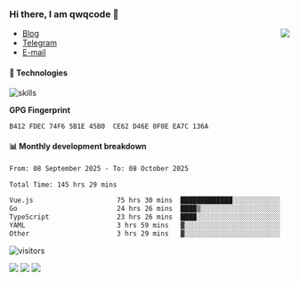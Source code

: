 <!--![](https://user-images.githubusercontent.com/22412567/89914023-fb3a6e80-dc26-11ea-82ba-5ed80e2ffb69.jpg)-->

### Hi there, I am qwqcode 👋

<img src="https://github-readme-stats.mrdulin.vercel.app/api?username=qwqcode&count_private=true&show_icons=true&hide_border=true&icon_color=586069&title_color=0366d6" align="right">

- [Blog](https://qwqaq.com/)
- [Telegram](https://t.me/qwqcode)
- [E-mail](mailto:qwqcode@gmail.com)

#### 🔧 Technologies

![skills](https://skillicons.dev/icons?i=go,ts,cs,js,java,php,py,regex,docker,git,svelte,sass,vue,nuxtjs,webpack,vite,laravel,electron,redis,vscode,visualstudio,idea,androidstudio,figma,ai,ps,pr,powershell,vim,bash&theme=light)

**GPG Fingerprint**

```
B412 FDEC 74F6 5B1E 45B0  CE62 D46E 0F0E EA7C 136A
```

#### 📊 Monthly development breakdown

<!--START_SECTION:waka-->

```txt
From: 08 September 2025 - To: 08 October 2025

Total Time: 145 hrs 29 mins

Vue.js                     75 hrs 30 mins  █████████████░░░░░░░░░░░░   51.90 %
Go                         24 hrs 26 mins  ████▒░░░░░░░░░░░░░░░░░░░░   16.80 %
TypeScript                 23 hrs 26 mins  ████░░░░░░░░░░░░░░░░░░░░░   16.12 %
YAML                       3 hrs 59 mins   ▓░░░░░░░░░░░░░░░░░░░░░░░░   02.75 %
Other                      3 hrs 29 mins   ▓░░░░░░░░░░░░░░░░░░░░░░░░   02.40 %
```

<!--END_SECTION:waka-->

![visitors](https://visitor-badge.laobi.icu/badge?page_id=qwqcode.visitor-badge)

<p>
  <img src="https://api.githubtrends.io/user/svg/qwqcode/langs?time_range=one_year&theme=classic" />
  <img src="https://api.githubtrends.io/user/svg/qwqcode/repos?time_range=one_year&theme=classic" />
  <img src="https://github-readme-stats.vercel.app/api/top-langs?username=qwqcode&show_icons=true&locale=en&layout=compact&hide=html&langs_count=20" />
</p>
